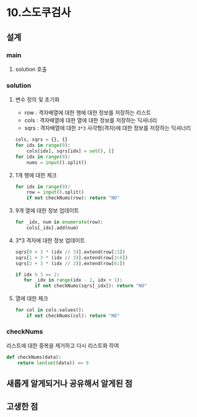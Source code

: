 # 10.스도쿠검사

## 설계

### main
1.  solution 호출 

### solution
1. 변수 정의 및 초기화
    - row : 격자배열에 대한 행에 대한 정보를 저장하는 리스트
    - cols : 격자배열에 대한 열에 대한 정보를 저장하는 딕셔너리
    - sqrs : 격자배열에 대한 `3*3` 사각형(격자)에 대한 정보를 저장하는 딕셔너리
    ```python
    cols, sqrs = {}, {}
    for idx in range(9):
        cols[idx], sqrs[idx] = set(), []
    for idx in range(9):
        nums = input().split()
    ```
2. 1개 행에 대한 체크
    ```python
    for idx in range(9):
        row = input().split()
        if not checkNums(row): return "NO"
    ```
3. 9개 열에 대한 정보 업데이트 
   ```python
   for _idx, num in enumerate(row):
       cols[_idx].add(num)
   ```

4. 3*3 격자에 대한 정보 업데이트
    ```python
   sqrs[0 + 3 * (idx // 3)].extend(row[:3])
   sqrs[1 + 3 * (idx // 3)].extend(row[3:6])
   sqrs[2 + 3 * (idx // 3)].extend(row[6:])
   
   if idx % 3 == 2:
       for _idx in range(idx - 2, idx + 1):
           if not checkNums(sqrs[_idx]): return "NO"
   ```

5. 열에 대한 체크
    ```python
    for col in cols.values():
        if not checkNums(col): return "NO"
    ```

### checkNums
리스트에 대한 중복을 제거하고 다시 리스트화 하여
```python
def checkNums(data):
    return len(set(data)) == 9
```

## 새롭게 알게되거나 공유해서 알게된 점


## 고생한 점
